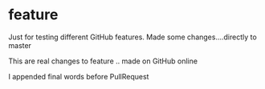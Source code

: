 # feature
Just for testing different GitHub features.
Made some changes....directly to master

This are real changes to feature .. made on GitHub online

I appended final words before PullRequest

